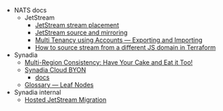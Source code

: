 - NATS docs
  - JetStream
    - [JetStream stream placement](https://docs.nats.io/nats-concepts/jetstream/streams#placement)
    - [JetStream source and mirroring](https://docs.nats.io/nats-concepts/jetstream/source_and_mirror)
    - [Multi Tenancy using Accounts — Exporting and Importing](https://docs.nats.io/running-a-nats-service/configuration/securing_nats/accounts#exporting-and-importing)
    - [How to source stream from a different JS domain in Terraform](https://github.com/nats-io/terraform-provider-jetstream/issues/72)
- Synadia
  - [Multi-Region Consistency: Have Your Cake and Eat it Too!](https://www.synadia.com/blog/multi-cluster-consistency-models)
  - [Synadia Cloud BYON](https://www.synadia.com/blog/synadia-cloud-byon)
    - [docs](https://docs.synadia.com/cloud/byon#importing-an-existing-system)
  - [Glossary — Leaf Nodes](https://www.synadia.com/glossary/nats-leaf-nodes)
- Synadia internal
  - [Hosted JetStream Migration](https://docs.google.com/document/d/1eZ0J1GlzDjVWPuzrwI22DA8DZmJxQPGNurMGJTAx6rU/)
